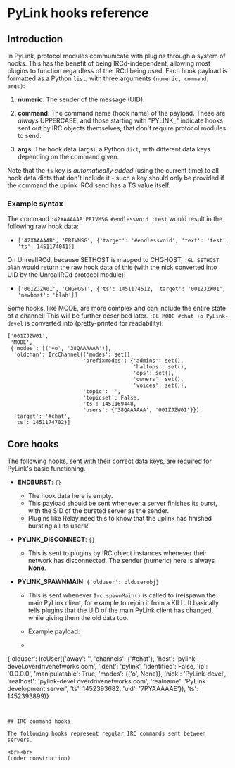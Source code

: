 # PyLink hooks reference

## Introduction

In PyLink, protocol modules communicate with plugins through a system of hooks. This has the benefit of being IRCd-independent, allowing most plugins to function regardless of the IRCd being used.
Each hook payload is formatted as a Python `list`, with three arguments `(numeric, command, args)`:

1) **numeric**: The sender of the message (UID).

2) **command**: The command name (hook name) of the payload. These are *always* UPPERCASE, and those starting with "PYLINK_" indicate hooks sent out by IRC objects themselves, that don't require protocol modules to send.

3) **args**: The hook data (args), a Python `dict`, with different data keys depending on the command given.

Note that the `ts` key is *automatically added* (using the current time) to all hook data dicts that don't include it - such a key should only be provided if the command the uplink IRCd send has a TS value itself.

### Example syntax

The command `:42XAAAAAB PRIVMSG #endlessvoid :test` would result in the following raw hook data:

- `['42XAAAAAB', 'PRIVMSG', {'target': '#endlessvoid', 'text': 'test', 'ts': 1451174041}]`

On UnrealIRCd, because SETHOST is mapped to CHGHOST, `:GL SETHOST blah` would return the raw hook data of this (with the nick converted into UID by the UnrealIRCd protocol module):

- `['001ZJZW01', 'CHGHOST', {'ts': 1451174512, 'target': '001ZJZW01', 'newhost': 'blah'}]`

Some hooks, like MODE, are more complex and can include the entire state of a channel!  This will be further described later. `:GL MODE #chat +o PyLink-devel` is converted into (pretty-printed for readability):

```
['001ZJZW01',
 'MODE',
 {'modes': [('+o', '38QAAAAAA')],
  'oldchan': IrcChannel({'modes': set(),
                        'prefixmodes': {'admins': set(),
                                        'halfops': set(),
                                        'ops': set(),
                                        'owners': set(),
                                        'voices': set()},
                        'topic': '',
                        'topicset': False,
                        'ts': 1451169448,
                        'users': {'38QAAAAAA', '001ZJZW01'}}),
  'target': '#chat',
  'ts': 1451174702}]
```

## Core hooks

The following hooks, sent with their correct data keys, are required for PyLink's basic functioning.

- **ENDBURST**: `{}`
    - The hook data here is empty.
    - This payload should be sent whenever a server finishes its burst, with the SID of the bursted server as the sender.
    - Plugins like Relay need this to know that the uplink has finished bursting all its users!

- **PYLINK_DISCONNECT**: `{}`
    - This is sent to plugins by IRC object instances whenever their network has disconnected. The sender (numeric) here is always **None**.

- **PYLINK_SPAWNMAIN**: `{'olduser': olduserobj}`
    - This is sent whenever `Irc.spawnMain()` is called to (re)spawn the main PyLink client, for example to rejoin it from a KILL. It basically tells plugins that the UID of the main PyLink client has changed, while giving them the old data too.
    - Example payload:

    - ```
{'olduser': IrcUser({'away': '',
                     'channels': {'#chat'},
                     'host': 'pylink-devel.overdrivenetworks.com',
                     'ident': 'pylink',
                     'identified': False,
                     'ip': '0.0.0.0',
                     'manipulatable': True,
                     'modes': {('o', None)},
                     'nick': 'PyLink-devel',
                     'realhost': 'pylink-devel.overdrivenetworks.com',
                     'realname': 'PyLink development server',
                     'ts': 1452393682,
                     'uid': '7PYAAAAAE'}),
 'ts': 1452393899)}
```


## IRC command hooks

The following hooks represent regular IRC commands sent between servers.

<br><br>
(under construction)
